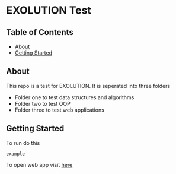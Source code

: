 # EXOLUTION Test

## Table of Contents

- [About](#about)
- [Getting Started](#getting_started)

## About <a name = "about"></a>

This repo is a test for EXOLUTION. It is seperated into three folders

- Folder one to test data structures and algorithms
- Folder two to test OOP
- Folder three to test web applications

## Getting Started <a name = "getting_started"></a>

To run do this

```
example
```

To open web app visit [here](https://github.com/)
